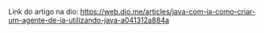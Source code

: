 Link do artigo na dio: https://web.dio.me/articles/java-com-ia-como-criar-um-agente-de-ia-utilizando-java-a041312a884a
